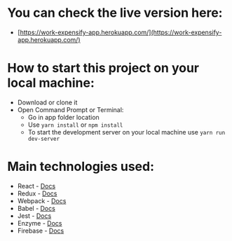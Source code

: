 # You can check the live version here:
    
* [https://work-expensify-app.herokuapp.com/](https://work-expensify-app.herokuapp.com/)

# How to start this project on your local machine:

* Download or clone it
* Open Command Prompt or Terminal: 
    * Go in app folder location
    * Use `yarn install` or `npm install`
    * To start the development server on your local machine use `yarn run dev-server`

# Main technologies used:

* React - [Docs](https://reactjs.org/docs/installation.html)
* Redux - [Docs](https://redux.js.org/)
* Webpack - [Docs](https://webpack.github.io/docs/)
* Babel - [Docs](http://babeljs.io/)
* Jest - [Docs](http://facebook.github.io/jest/docs/en/getting-started.html)
* Enzyme - [Docs](http://airbnb.io/enzyme/)
* Firebase - [Docs](https://firebase.google.com/docs/)
